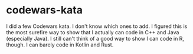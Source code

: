 # codewars-kata
I did a few Codewars kata. I don't know which ones to add.
I figured this is the most surefire way to show that I actually can code in C++ and Java (especially Java).
I still can't think of a good way to show I can code in R, though.
I can barely code in Kotlin and Rust.
